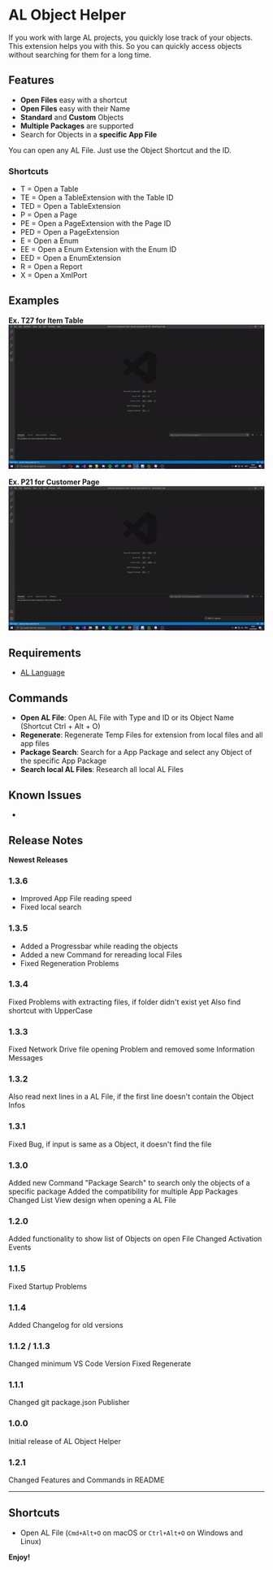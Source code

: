 # AL Object Helper

If you work with large AL projects, you quickly lose track of your objects.
This extension helps you with this.
So you can quickly access objects without searching for them for a long time.

## Features

* **Open Files** easy with a shortcut
* **Open Files** easy with their Name
* **Standard** and **Custom** Objects
* **Multiple Packages** are supported
* Search for Objects in a **specific App File**

You can open any AL File.
Just use the Object Shortcut and the ID.

### Shortcuts
* T = Open a Table
* TE = Open a TableExtension with the Table ID
* TED = Open a TableExtension
* P = Open a Page
* PE = Open a PageExtension with the Page ID
* PED = Open a PageExtension
* E = Open a Enum
* EE = Open a Enum Extension with the Enum ID
* EED = Open a EnumExtension
* R = Open a Report
* X = Open a XmlPort

## Examples
**Ex. T27 for Item Table**
![Ex. T27 for Item Table](Images/vid01.gif)

**Ex. P21 for Customer Page**
![Ex. P21 for Customer Page](Images/vid02.gif)


## Requirements

* [AL Language](https://marketplace.visualstudio.com/items?itemName=ms-dynamics-smb.al)

## Commands

* **Open AL File**: Open AL File with Type and ID or its Object Name (Shortcut Ctrl + Alt + O)
* **Regenerate**: Regenerate Temp Files for extension from local files and all app files
* **Package Search**: Search for a App Package and select any Object of the specific App Package
* **Search local AL Files**: Research all local AL Files

## Known Issues

-

## Release Notes

**Newest Releases**

### 1.3.6

- Improved App File reading speed
- Fixed local search

### 1.3.5

- Added a Progressbar while reading the objects
- Added a new Command for rereading local Files
- Fixed Regeneration Problems

### 1.3.4

Fixed Problems with extracting files, if folder didn't exist yet
Also find shortcut with UpperCase

### 1.3.3

Fixed Network Drive file opening Problem and removed some Information Messages

### 1.3.2

Also read next lines in a AL File, if the first line doesn't contain the Object Infos

### 1.3.1

Fixed Bug, if input is same as a Object, it doesn't find the file

### 1.3.0

Added new Command "Package Search" to search only the objects of a specific package
Added the compatibility for multiple App Packages
Changed List View design when opening a AL File

### 1.2.0

Added functionality to show list of Objects on open File
Changed Activation Events

### 1.1.5

Fixed Startup Problems

### 1.1.4

Added Changelog for old versions

### 1.1.2 / 1.1.3

Changed minimum VS Code Version
Fixed Regenerate

### 1.1.1

Changed git package.json Publisher

### 1.0.0

Initial release of AL Object Helper


### 1.2.1

Changed Features and Commands in README

-----------------------------------------------------------------------------------------------------------

## Shortcuts

* Open AL File (`Cmd+Alt+O` on macOS or `Ctrl+Alt+O` on Windows and Linux)

**Enjoy!**

